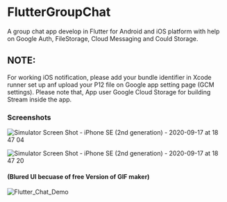# FlutterGroupChat
A group chat app develop in Flutter for Android and iOS platform with help on Google Auth, FileStorage, Cloud Messaging and Could Storage.

## NOTE:
For working iOS notification, please add your bundle identifier in Xcode runner set up anf upload your P12 file on Google app setting page (GCM settings).
Please note that, App user Google Cloud Storage for building Stream inside the app. 

### Screenshots

![Simulator Screen Shot - iPhone SE (2nd generation) - 2020-09-17 at 18 47 04](https://user-images.githubusercontent.com/2304583/93505865-b7b8db80-f91b-11ea-9c03-dc658bbf1c46.png)

![Simulator Screen Shot - iPhone SE (2nd generation) - 2020-09-17 at 18 47 20](https://user-images.githubusercontent.com/2304583/93505877-be475300-f91b-11ea-81a9-96757e1c8f54.png)


#### (Blured UI becuase of free Version of GIF maker)

![Flutter_Chat_Demo](https://user-images.githubusercontent.com/2304583/93506170-2eee6f80-f91c-11ea-8d97-e1ebf5fd3297.gif)
